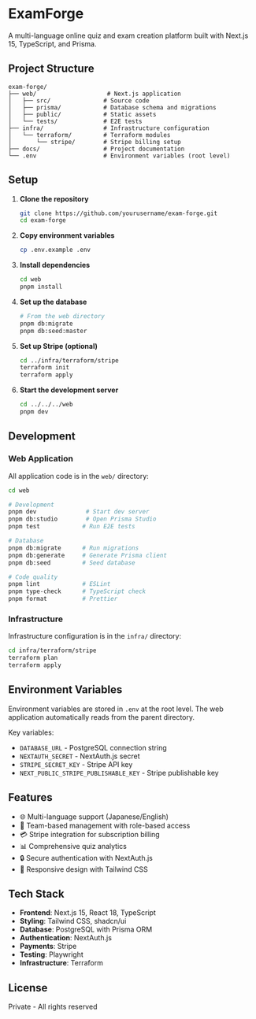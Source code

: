 # ExamForge

A multi-language online quiz and exam creation platform built with Next.js 15, TypeScript, and Prisma.

## Project Structure

```
exam-forge/
├── web/                    # Next.js application
│   ├── src/               # Source code
│   ├── prisma/            # Database schema and migrations
│   ├── public/            # Static assets
│   └── tests/             # E2E tests
├── infra/                 # Infrastructure configuration
│   └── terraform/         # Terraform modules
│       └── stripe/        # Stripe billing setup
├── docs/                  # Project documentation
└── .env                   # Environment variables (root level)
```

## Setup

1. **Clone the repository**
   ```bash
   git clone https://github.com/yourusername/exam-forge.git
   cd exam-forge
   ```

2. **Copy environment variables**
   ```bash
   cp .env.example .env
   ```

3. **Install dependencies**
   ```bash
   cd web
   pnpm install
   ```

4. **Set up the database**
   ```bash
   # From the web directory
   pnpm db:migrate
   pnpm db:seed:master
   ```

5. **Set up Stripe (optional)**
   ```bash
   cd ../infra/terraform/stripe
   terraform init
   terraform apply
   ```

6. **Start the development server**
   ```bash
   cd ../../../web
   pnpm dev
   ```

## Development

### Web Application

All application code is in the `web/` directory:

```bash
cd web

# Development
pnpm dev              # Start dev server
pnpm db:studio        # Open Prisma Studio
pnpm test            # Run E2E tests

# Database
pnpm db:migrate      # Run migrations
pnpm db:generate     # Generate Prisma client
pnpm db:seed         # Seed database

# Code quality
pnpm lint            # ESLint
pnpm type-check      # TypeScript check
pnpm format          # Prettier
```

### Infrastructure

Infrastructure configuration is in the `infra/` directory:

```bash
cd infra/terraform/stripe
terraform plan
terraform apply
```

## Environment Variables

Environment variables are stored in `.env` at the root level. The web application automatically reads from the parent directory.

Key variables:
- `DATABASE_URL` - PostgreSQL connection string
- `NEXTAUTH_SECRET` - NextAuth.js secret
- `STRIPE_SECRET_KEY` - Stripe API key
- `NEXT_PUBLIC_STRIPE_PUBLISHABLE_KEY` - Stripe publishable key

## Features

- 🌐 Multi-language support (Japanese/English)
- 👥 Team-based management with role-based access
- 💳 Stripe integration for subscription billing
- 📊 Comprehensive quiz analytics
- 🔒 Secure authentication with NextAuth.js
- 📱 Responsive design with Tailwind CSS

## Tech Stack

- **Frontend**: Next.js 15, React 18, TypeScript
- **Styling**: Tailwind CSS, shadcn/ui
- **Database**: PostgreSQL with Prisma ORM
- **Authentication**: NextAuth.js
- **Payments**: Stripe
- **Testing**: Playwright
- **Infrastructure**: Terraform

## License

Private - All rights reserved